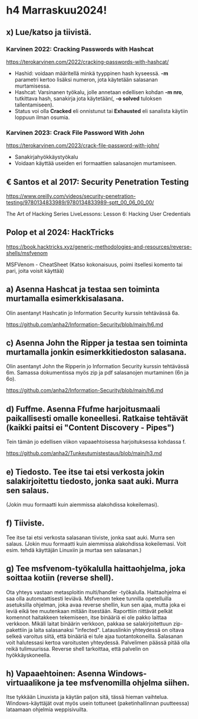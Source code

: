 # h4 Marraskuu2024!

## x) Lue/katso ja tiivistä.

### Karvinen 2022: Cracking Passwords with Hashcat

https://terokarvinen.com/2022/cracking-passwords-with-hashcat/

- Hashid: voidaan määritellä minkä tyyppinen hash kyseessä. **-m** parametri kertoo lisäksi numeron, jota käytetään salasanan murtamisessa.
-  Hashcat: Varsinanen työkalu, jolle annetaan edellisen kohdan **-m nro**, tutkittava hash, sanakirja jota käytetään(, **-o solved** tuloksen tallentamiseen).
-  Status voi olla **Cracked** eli onnistunut tai **Exhausted** eli sanalista käytiin loppuun ilman osumia.

### Karvinen 2023: Crack File Password With John

https://terokarvinen.com/2023/crack-file-password-with-john/

- Sanakirjahyökkäystyökalu
- Voidaan käyttää useiden eri formaattien salasanojen murtamiseen.

## € Santos et al 2017: Security Penetration Testing

https://www.oreilly.com/videos/security-penetration-testing/9780134833989/9780134833989-sptt_00_06_00_00/

The Art of Hacking Series LiveLessons: Lesson 6: Hacking User Credentials 

## Polop et al 2024: HackTricks

https://book.hacktricks.xyz/generic-methodologies-and-resources/reverse-shells/msfvenom

MSFVenom - CheatSheet (Katso kokonaisuus, poimi itsellesi komento tai pari, joita voisit käyttää)

## a) Asenna Hashcat ja testaa sen toiminta murtamalla esimerkkisalasana.

Olin asentanyt Hashcatin jo Information Security kurssin tehtävässä 6a.

https://github.com/anha2/Information-Security/blob/main/h6.md

## c) Asenna John the Ripper ja testaa sen toiminta murtamalla jonkin esimerkkitiedoston salasana.

Olin asentanyt John the Ripperin jo Information Security kurssin tehtävässä 6m. Samassa dokumentissa myös zip ja pdf salasanojen murtaminen (6n ja 6o).

https://github.com/anha2/Information-Security/blob/main/h6.md

## d) Fuffme. Asenna Ffufme harjoitusmaali paikallisesti omalle koneellesi. Ratkaise tehtävät (kaikki paitsi ei "Content Discovery - Pipes")

Tein tämän jo edellisen viikon vapaaehtoisessa harjoituksessa kohdassa f.

https://github.com/anha2/Tunkeutumistestaus/blob/main/h3.md

## e) Tiedosto. Tee itse tai etsi verkosta jokin salakirjoitettu tiedosto, jonka saat auki. Murra sen salaus. 

(Jokin muu formaatti kuin aiemmissa alakohdissa kokeilemasi).

## f) Tiiviste. 

Tee itse tai etsi verkosta salasanan tiiviste, jonka saat auki. Murra sen salaus. (Jokin muu formaatti kuin aiemmissa alakohdissa kokeilemasi. Voit esim. tehdä käyttäjän Linuxiin ja murtaa sen salasanan.)
   
## g) Tee msfvenom-työkalulla haittaohjelma, joka soittaa kotiin (reverse shell). 

Ota yhteys vastaan metasploitin multi/handler -työkalulla.
        Haittaohjelma ei saa olla automaattisesti leviävä. Msfvenom tekee tunnilla opetelluilla asetuksilla ohjelman, joka avaa reverse shellin, kun sen ajaa, mutta joka ei leviä eikä tee muutenkaan mitään itsestään.
        Raporttiin riittävät pelkät komennot haitakkeen tekemiseen, itse binääriä ei ole pakko laittaa verkkoon. Mikäli laitat binäärin verkkoon, pakkaa se salakirjoitettuun zip-pakettiin ja laita salasanaksi "infected". Latauslinkin yhteydessä on oltava selkeä varoitus siitä, että binääriä ei tule ajaa tuotantokoneilla. Salasanan voit halutessasi kertoa varoitusten yhteydessä.
        Palvelimen päässä pitää olla reikä tulimuurissa. Reverse shell tarkoittaa, että palvelin on hyökkäyskoneella.

## h) Vapaaehtoinen: Asenna Windows-virtuaalikone ja tee msfvenomilla ohjelma siihen. 

Itse tykkään Linuxista ja käytän paljon sitä, tässä hieman vaihtelua. Windows-käyttäjät ovat myös usein tottuneet (paketinhallinnan puutteessa) lataamaan ohjelmia weppisivuilta.
